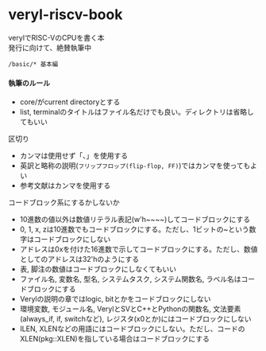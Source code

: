 # veryl-riscv-book

verylでRISC-VのCPUを書く本  
発行に向けて、絶賛執筆中

```
/basic/* 基本編
```

#### 執筆のルール

 * core/がcurrent directoryとする
 * list, terminalのタイトルはファイル名だけでも良い。ディレクトリは省略してもいい

区切り

 * カンマは使用せず「、」を使用する
 * 英訳と略称の説明(```フリップフロップ(flip-flop, FF)```)ではカンマを使ってもよい
 * 参考文献はカンマを使用する

コードブロック系にするかしないか

 * 10進数の値以外は数値リテラル表記(w'h~~~~)してコードブロックにする
 * 0, 1, x, zは10進数でもコードブロックにする。ただし、1ビットの~という数字はコードブロックにしない
 * アドレスは0xを付けた16進数で示してコードブロックにする。ただし、数値としてのアドレスは32'hのようにする
 * 表, 脚注の数値はコードブロックにしなくてもいい
 * ファイル名, 変数名, 型名, システムタスク, システム関数名, ラベル名はコードブロックにする
 * Verylの説明の章ではlogic, bitとかをコードブロックにしない
 * 環境変数, モジュール名, VerylとSVとC++とPythonの関数名, 文法要素(always_if, if, switchなど), レジスタ(x0とか)にはコードブロックにしない
 * ILEN, XLENなどの用語にはコードブロックにしない。ただし、コードのXLEN(pkg::XLEN)を指している場合はコードブロックにする